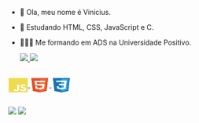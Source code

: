 - 👋 Ola, meu nome é Vinicius.
- 🌱 Estudando HTML, CSS, JavaScript e C.
- 👨🏽‍🎓 Me formando em ADS na Universidade Positivo.

  <div>
    <a href="https://github.com/ViniAZA">
      <img height="180em" src="https://github-readme-stats.vercel.app/api?username=ViniAza&show_icons=true&theme=radical">
      <img height="180em" src="https://github-readme-stats.vercel.app/api/top-langs/?username=ViniAza&layout=compact&theme=radical">
  </div>

<div style="display: inline_block"><br>
  <img align="center" alt="Vini-Js" height="30" width="40" src="https://raw.githubusercontent.com/devicons/devicon/master/icons/javascript/javascript-plain.svg">
  <img align="center" alt="Vini-HTML" height="30" width="40" src="https://raw.githubusercontent.com/devicons/devicon/master/icons/html5/html5-original.svg">
  <img align="center" alt="Vini-CSS" height="30" width="40" src="https://raw.githubusercontent.com/devicons/devicon/master/icons/css3/css3-original.svg">
</div>

 ##

<div> 
  <a href="https://instagram.com/vinicius_azambuja" target="_blank"><img src="https://img.shields.io/badge/-Instagram-%23E4405F?style=for-the-badge&logo=instagram&logoColor=white" target="_blank"></a>
  <a href="www.linkedin.com/in/vinicius-a-043802230" target="_blank"><img src="https://img.shields.io/badge/-LinkedIn-%230077B5?style=for-the-badge&logo=linkedin&logoColor=white" target="_blank"></a> 
  
</div>
